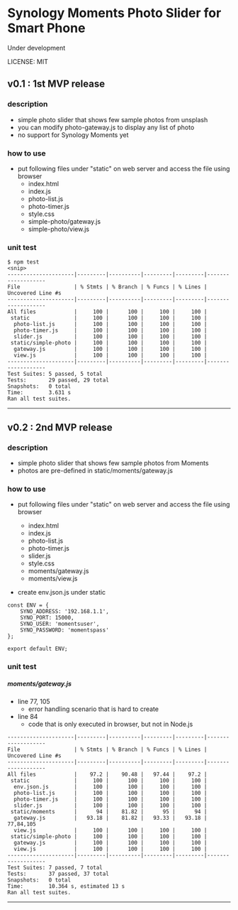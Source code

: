 # Synology Moments Photo Slider for Smart Phone

Under development

LICENSE: MIT

## v0.1 : 1st MVP release

### description

- simple photo slider that shows few sample photos from unsplash
- you can modify photo-gateway.js to display any list of photo
- no support for Synology Moments yet

### how to use

- put following files under "static" on web server and access the file using browser
  - index.html
  - index.js
  - photo-list.js
  - photo-timer.js
  - style.css
  - simple-photo/gateway.js
  - simple-photo/view.js

### unit test

```
$ npm test
<snip>
---------------------|---------|----------|---------|---------|-------------------
File                 | % Stmts | % Branch | % Funcs | % Lines | Uncovered Line #s 
---------------------|---------|----------|---------|---------|-------------------
All files            |     100 |      100 |     100 |     100 |                   
 static              |     100 |      100 |     100 |     100 |                   
  photo-list.js      |     100 |      100 |     100 |     100 |                   
  photo-timer.js     |     100 |      100 |     100 |     100 |                   
  slider.js          |     100 |      100 |     100 |     100 |                   
 static/simple-photo |     100 |      100 |     100 |     100 |                   
  gateway.js         |     100 |      100 |     100 |     100 |                   
  view.js            |     100 |      100 |     100 |     100 |                   
---------------------|---------|----------|---------|---------|-------------------
Test Suites: 5 passed, 5 total
Tests:       29 passed, 29 total
Snapshots:   0 total
Time:        3.631 s
Ran all test suites.
```


---

## v0.2 : 2nd MVP release

### description

- simple photo slider that shows few sample photos from Moments
- photos are pre-defined in static/moments/gateway.js

### how to use

- put following files under "static" on web server and access the file using browser
  - index.html
  - index.js
  - photo-list.js
  - photo-timer.js
  - slider.js
  - style.css
  - moments/gateway.js
  - moments/view.js

- create env.json.js under static

```
const ENV = {
    SYNO_ADDRESS: '192.168.1.1',
    SYNO_PORT: 15000,
    SYNO_USER: 'momentsuser',
    SYNO_PASSWORD: 'momentspass'
};

export default ENV;
```

### unit test

##### moments/gateway.js
- line 77, 105
  - error handling scenario that is hard to create
- line 84
  - code that is only executed in browser, but not in Node.js

```
---------------------|---------|----------|---------|---------|-------------------
File                 | % Stmts | % Branch | % Funcs | % Lines | Uncovered Line #s 
---------------------|---------|----------|---------|---------|-------------------
All files            |    97.2 |    90.48 |   97.44 |    97.2 |                   
 static              |     100 |      100 |     100 |     100 |                   
  env.json.js        |     100 |      100 |     100 |     100 |                   
  photo-list.js      |     100 |      100 |     100 |     100 |                   
  photo-timer.js     |     100 |      100 |     100 |     100 |                   
  slider.js          |     100 |      100 |     100 |     100 |                   
 static/moments      |      94 |    81.82 |      95 |      94 |                   
  gateway.js         |   93.18 |    81.82 |   93.33 |   93.18 | 77,84,105         
  view.js            |     100 |      100 |     100 |     100 |                   
 static/simple-photo |     100 |      100 |     100 |     100 |                   
  gateway.js         |     100 |      100 |     100 |     100 |                   
  view.js            |     100 |      100 |     100 |     100 |                   
---------------------|---------|----------|---------|---------|-------------------
Test Suites: 7 passed, 7 total
Tests:       37 passed, 37 total
Snapshots:   0 total
Time:        10.364 s, estimated 13 s
Ran all test suites.
```

---
